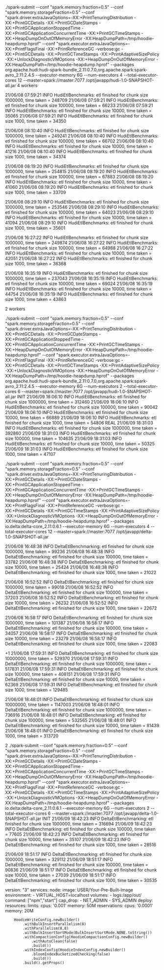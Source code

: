 
./spark-submit --conf "spark.memory.fraction=0.5" --conf "spark.memory.storageFraction=0.5" --conf "spark.driver.extraJavaOptions=-XX:+PrintTenuringDistribution -XX:+PrintGCDetails -XX:+PrintGCDateStamps -XX:+PrintGCApplicationStoppedTime -XX:+PrintGCApplicationConcurrentTime -XX:+PrintGCTimeStamps -XX:+HeapDumpOnOutOfMemoryError -XX:HeapDumpPath=/tmp/hoodie-heapdump.hprof" --conf "spark.executor.extraJavaOptions=-XX:+PrintFlagsFinal -XX:+PrintReferenceGC -verbose:gc -XX:+PrintGCDetails -XX:+PrintGCTimeStamps -XX:+PrintAdaptiveSizePolicy -XX:+UnlockDiagnosticVMOptions -XX:+HeapDumpOnOutOfMemoryError -XX:HeapDumpPath=/tmp/hoodie-heapdump.hprof" --packages org.apache.hudi:hudi-spark-bundle_2.11:0.7.0,org.apache.spark:spark-avro_2.11:2.4.5 --executor-memory 6G --num-executors 4 --total-executor-cores 12  --master=spark://master:7077 /opt/javapp/hudi-1.0-SNAPSHOT-all.jar
4 workers

21/06/08 07:59:21 INFO HudiEtlBenchmarks: etl finished for chunk size 1000000, time taken = 248709
21/06/08 07:59:21 INFO HudiEtlBenchmarks: etl finished for chunk size 100000, time taken = 66233
21/06/08 07:59:21 INFO HudiEtlBenchmarks: etl finished for chunk size 10000, time taken = 35065
21/06/08 07:59:21 INFO HudiEtlBenchmarks: etl finished for chunk size 1000, time taken = 34350

21/06/08 08:10:40 INFO HudiEtlBenchmarks: etl finished for chunk size 1000000, time taken = 249241
21/06/08 08:10:40 INFO HudiEtlBenchmarks: etl finished for chunk size 100000, time taken = 66702
21/06/08 08:10:40 INFO HudiEtlBenchmarks: etl finished for chunk size 10000, time taken = 41216
21/06/08 08:10:40 INFO HudiEtlBenchmarks: etl finished for chunk size 1000, time taken = 34374

21/06/08 08:19:20 INFO HudiEtlBenchmarks: etl finished for chunk size 1000000, time taken = 254815
21/06/08 08:19:20 INFO HudiEtlBenchmarks: etl finished for chunk size 100000, time taken = 67883
21/06/08 08:19:20 INFO HudiEtlBenchmarks: etl finished for chunk size 10000, time taken = 41060
21/06/08 08:19:20 INFO HudiEtlBenchmarks: etl finished for chunk size 1000, time taken = 33709

21/06/08 08:29:10 INFO HudiEtlBenchmarks: etl finished for chunk size 1000000, time taken = 253546
21/06/08 08:29:10 INFO HudiEtlBenchmarks: etl finished for chunk size 100000, time taken = 64023
21/06/08 08:29:10 INFO HudiEtlBenchmarks: etl finished for chunk size 10000, time taken = 41094
21/06/08 08:29:10 INFO HudiEtlBenchmarks: etl finished for chunk size 1000, time taken = 35601

21/06/08 16:27:22 INFO HudiEtlBenchmarks: etl finished for chunk size 1000000, time taken = 249874
21/06/08 16:27:22 INFO HudiEtlBenchmarks: etl finished for chunk size 100000, time taken = 64988
21/06/08 16:27:22 INFO HudiEtlBenchmarks: etl finished for chunk size 10000, time taken = 42051
21/06/08 16:27:22 INFO HudiEtlBenchmarks: etl finished for chunk size 1000, time taken = 36368

21/06/08 16:35:19 INFO HudiEtlBenchmarks: etl finished for chunk size 1000000, time taken = 237043
21/06/08 16:35:19 INFO HudiEtlBenchmarks: etl finished for chunk size 100000, time taken = 69024
21/06/08 16:35:19 INFO HudiEtlBenchmarks: etl finished for chunk size 10000, time taken = 44754
21/06/08 16:35:19 INFO HudiEtlBenchmarks: etl finished for chunk size 1000, time taken = 43863


2 workers

./spark-submit --conf "spark.memory.fraction=0.5" --conf "spark.memory.storageFraction=0.5" --conf "spark.driver.extraJavaOptions=-XX:+PrintTenuringDistribution -XX:+PrintGCDetails -XX:+PrintGCDateStamps -XX:+PrintGCApplicationStoppedTime -XX:+PrintGCApplicationConcurrentTime -XX:+PrintGCTimeStamps -XX:+HeapDumpOnOutOfMemoryError -XX:HeapDumpPath=/tmp/hoodie-heapdump.hprof" --conf "spark.executor.extraJavaOptions=-XX:+PrintFlagsFinal -XX:+PrintReferenceGC -verbose:gc -XX:+PrintGCDetails -XX:+PrintGCTimeStamps -XX:+PrintAdaptiveSizePolicy -XX:+UnlockDiagnosticVMOptions -XX:+HeapDumpOnOutOfMemoryError -XX:HeapDumpPath=/tmp/hoodie-heapdump.hprof" --packages org.apache.hudi:hudi-spark-bundle_2.11:0.7.0,org.apache.spark:spark-avro_2.11:2.4.5 --executor-memory 6G --num-executors 2 --total-executor-cores 6  --master=spark://master:7077 /opt/javapp/hudi-1.0-SNAPSHOT-all.jar
INIT
21/06/09 18:06:10 INFO HudiEtlBenchmarks: etl finished for chunk size 1000000, time taken = 312460
21/06/09 18:06:10 INFO HudiEtlBenchmarks: etl finished for chunk size 100000, time taken = 90042
21/06/09 18:06:10 INFO HudiEtlBenchmarks: etl finished for chunk size 10000, time taken = 66889
21/06/09 18:06:10 INFO HudiEtlBenchmarks: etl finished for chunk size 1000, time taken = 54806
REAL
21/06/09 18:31:03 INFO HudiEtlBenchmarks: etl finished for chunk size 1000000, time taken = 392860
21/06/09 18:31:03 INFO HudiEtlBenchmarks: etl finished for chunk size 100000, time taken = 104635
21/06/09 18:31:03 INFO HudiEtlBenchmarks: etl finished for chunk size 10000, time taken = 50325
21/06/09 18:31:03 INFO HudiEtlBenchmarks: etl finished for chunk size 1000, time taken = 47107







./spark-submit --conf "spark.memory.fraction=0.5" --conf "spark.memory.storageFraction=0.5" --conf "spark.driver.extraJavaOptions=-XX:+PrintTenuringDistribution -XX:+PrintGCDetails -XX:+PrintGCDateStamps -XX:+PrintGCApplicationStoppedTime -XX:+PrintGCApplicationConcurrentTime -XX:+PrintGCTimeStamps -XX:+HeapDumpOnOutOfMemoryError -XX:HeapDumpPath=/tmp/hoodie-heapdump.hprof" --conf "spark.executor.extraJavaOptions=-XX:+PrintFlagsFinal -XX:+PrintReferenceGC -verbose:gc -XX:+PrintGCDetails -XX:+PrintGCTimeStamps -XX:+PrintAdaptiveSizePolicy -XX:+UnlockDiagnosticVMOptions -XX:+HeapDumpOnOutOfMemoryError -XX:HeapDumpPath=/tmp/hoodie-heapdump.hprof" --packages io.delta:delta-core_2.11:0.6.1 --executor-memory 6G --num-executors 4 --total-executor-cores 12  --master=spark://master:7077 /opt/javapp/delta-1.0-SNAPSHOT-all.jar

21/06/08 16:48:38 INFO DeltaEtlBenchmarking: etl finished for chunk size 1000000, time taken = 99236
21/06/08 16:48:38 INFO DeltaEtlBenchmarking: etl finished for chunk size 100000, time taken = 33782
21/06/08 16:48:38 INFO DeltaEtlBenchmarking: etl finished for chunk size 10000, time taken = 25424
21/06/08 16:48:38 INFO DeltaEtlBenchmarking: etl finished for chunk size 1000, time taken = 21022

21/06/08 16:52:52 INFO DeltaEtlBenchmarking: etl finished for chunk size 1000000, time taken = 99018
21/06/08 16:52:52 INFO DeltaEtlBenchmarking: etl finished for chunk size 100000, time taken = 37203
21/06/08 16:52:52 INFO DeltaEtlBenchmarking: etl finished for chunk size 10000, time taken = 26232
21/06/08 16:52:52 INFO DeltaEtlBenchmarking: etl finished for chunk size 1000, time taken = 22672


21/06/08 16:58:17 INFO DeltaEtlBenchmarking: etl finished for chunk size 1000000, time taken = 101387
21/06/08 16:58:17 INFO DeltaEtlBenchmarking: etl finished for chunk size 100000, time taken = 34057
21/06/08 16:58:17 INFO DeltaEtlBenchmarking: etl finished for chunk size 10000, time taken = 23279
21/06/08 16:58:17 INFO DeltaEtlBenchmarking: etl finished for chunk size 1000, time taken = 22083

+1
21/06/08 17:59:31 INFO DeltaEtlBenchmarking: etl finished for chunk size 10000000, time taken = 529370
21/06/08 17:59:31 INFO DeltaEtlBenchmarking: etl finished for chunk size 1000000, time taken = 517831
21/06/08 17:59:31 INFO DeltaEtlBenchmarking: etl finished for chunk size 100000, time taken = 408151
21/06/08 17:59:31 INFO DeltaEtlBenchmarking: etl finished for chunk size 10000, time taken = 62369
21/06/08 17:59:31 INFO DeltaEtlBenchmarking: etl finished for chunk size 1000, time taken = 129485

21/06/08 18:48:01 INFO DeltaEtlBenchmarking: etl finished for chunk size 10000000, time taken = 1147003
21/06/08 18:48:01 INFO DeltaEtlBenchmarking: etl finished for chunk size 1000000, time taken = 736916
21/06/08 18:48:01 INFO DeltaEtlBenchmarking: etl finished for chunk size 100000, time taken = 532565
21/06/08 18:48:01 INFO DeltaEtlBenchmarking: etl finished for chunk size 10000, time taken = 81439
21/06/08 18:48:01 INFO DeltaEtlBenchmarking: etl finished for chunk size 1000, time taken = 313720


2 
./spark-submit --conf "spark.memory.fraction=0.5" --conf "spark.memory.storageFraction=0.5" --conf "spark.driver.extraJavaOptions=-XX:+PrintTenuringDistribution -XX:+PrintGCDetails -XX:+PrintGCDateStamps -XX:+PrintGCApplicationStoppedTime -XX:+PrintGCApplicationConcurrentTime -XX:+PrintGCTimeStamps -XX:+HeapDumpOnOutOfMemoryError -XX:HeapDumpPath=/tmp/hoodie-heapdump.hprof" --conf "spark.executor.extraJavaOptions=-XX:+PrintFlagsFinal -XX:+PrintReferenceGC -verbose:gc -XX:+PrintGCDetails -XX:+PrintGCTimeStamps -XX:+PrintAdaptiveSizePolicy -XX:+UnlockDiagnosticVMOptions -XX:+HeapDumpOnOutOfMemoryError -XX:HeapDumpPath=/tmp/hoodie-heapdump.hprof" --packages io.delta:delta-core_2.11:0.6.1 --executor-memory 6G --num-executors 2 --total-executor-cores 6  --master=spark://master:7077 /opt/javapp/delta-1.0-SNAPSHOT-all.jar
INIT
21/06/09 18:42:23 INFO DeltaEtlBenchmarking: etl finished for chunk size 1000000, time taken = 316694
21/06/09 18:42:23 INFO DeltaEtlBenchmarking: etl finished for chunk size 100000, time taken = 77605
21/06/09 18:42:23 INFO DeltaEtlBenchmarking: etl finished for chunk size 10000, time taken = 35107
21/06/09 18:42:23 INFO DeltaEtlBenchmarking: etl finished for chunk size 1000, time taken = 28516

21/06/09 18:51:17 INFO DeltaEtlBenchmarking: etl finished for chunk size 1000000, time taken = 329112
21/06/09 18:51:17 INFO DeltaEtlBenchmarking: etl finished for chunk size 100000, time taken = 90836
21/06/09 18:51:17 INFO DeltaEtlBenchmarking: etl finished for chunk size 10000, time taken = 27039
21/06/09 18:51:17 INFO DeltaEtlBenchmarking: etl finished for chunk size 1000, time taken = 30535



version: "3"
services:
  node:
    image: USER/Your-Pre-Built-Image
    environment:
      - VIRTUAL_HOST=localhost
    volumes:
      - logs:/app/out/
    command: ["npm","start"]
    cap_drop:
      - NET_ADMIN
      - SYS_ADMIN
    deploy:
      resources:
        limits:
          cpus: '0.001'
          memory: 50M
        reservations:
          cpus: '0.0001'
          memory: 20M
          
          
        HoodieWriteConfig.newBuilder()
            .withBulkInsertParallelism(8)
            .withParallelism(8,8)
            .withBulkInsertSortMode(BulkInsertSortMode.NONE.toString())
            .withCompactionConfig(HoodieCompactionConfig.newBuilder()
                .withAutoClean(false)
                .build())
            .withIndexConfig(HoodieIndexConfig.newBuilder()
                .bloomIndexBucketizedChecking(false)
                .build())
            .build().getProps()            